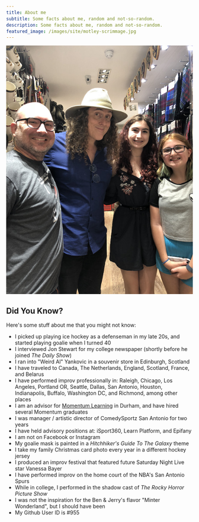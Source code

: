 ```yaml
---
title: About me
subtitle: Some facts about me, random and not-so-random.
description: Some facts about me, random and not-so-random.
featured_image: /images/site/motley-scrimmage.jpg
---
```

![](/images/site/wade-weird-al.jpg)

## Did You Know?

Here's some stuff about me that you might not know:

* I picked up playing ice hockey as a defenseman in my late 20s, and started playing goalie when I turned 40
* I interviewed Jon Stewart for my college newspaper (shortly before he joined *The Daily Show*)
* I ran into "Weird Al" Yankovic in a souvenir store in Edinburgh, Scotland
* I have traveled to Canada, The Netherlands, England, Scotland, France, and Belarus
* I have performed improv professionally in: Raleigh, Chicago, Los Angeles, Portland OR, Seattle, Dallas, San Antonio, Houston, Indianapolis, Buffalo, Washington DC, and Richmond, among other places
* I am an advisor for [Momentum Learning](https://momentumlearn.com) in Durham, and have hired several Momentum graduates
* I was manager / artistic director of ComedySportz San Antonio for two years
* I have held advisory positions at: iSport360, Learn Platform, and Epifany
* I am not on Facebook or Instagram
* My goalie mask is painted in a *Hitchhiker's Guide To The Galaxy* theme
* I take my family Christmas card photo every year in a different hockey jersey
* I produced an improv festival that featured future Saturday Night Live star Vanessa Bayer
* I have performed improv on the home court of the NBA's San Antonio Spurs
* While in college, I performed in the shadow cast of *The Rocky Horror Picture Show*
* I was not the inspiration for the Ben & Jerry's flavor "Minter Wonderland", but I should have been
* My Github User ID is #955
